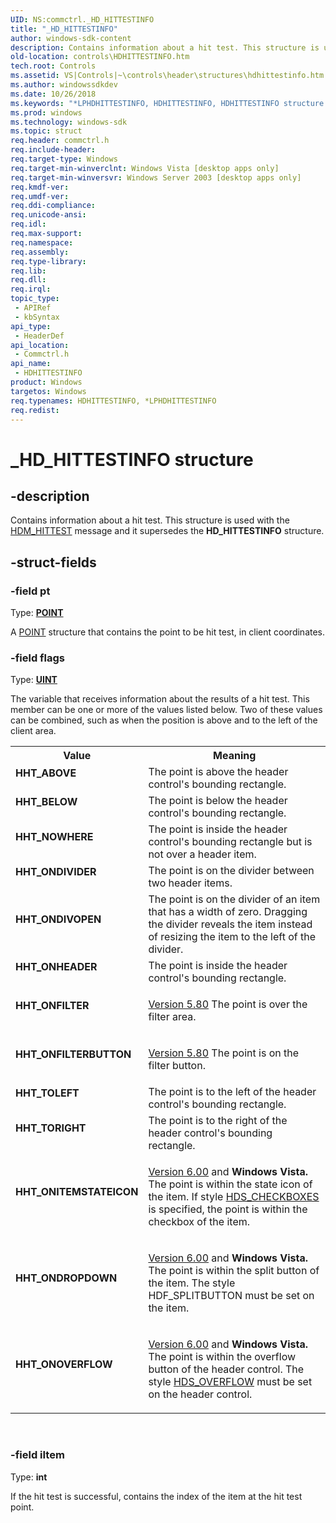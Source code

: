 ```yaml
---
UID: NS:commctrl._HD_HITTESTINFO
title: "_HD_HITTESTINFO"
author: windows-sdk-content
description: Contains information about a hit test. This structure is used with the HDM_HITTEST message and it supersedes the HD_HITTESTINFO structure.
old-location: controls\HDHITTESTINFO.htm
tech.root: Controls
ms.assetid: VS|Controls|~\controls\header\structures\hdhittestinfo.htm
ms.author: windowssdkdev
ms.date: 10/26/2018
ms.keywords: "*LPHDHITTESTINFO, HDHITTESTINFO, HDHITTESTINFO structure [Windows Controls], HHT_ABOVE, HHT_BELOW, HHT_NOWHERE, HHT_ONDIVIDER, HHT_ONDIVOPEN, HHT_ONDROPDOWN, HHT_ONFILTER, HHT_ONFILTERBUTTON, HHT_ONHEADER, HHT_ONITEMSTATEICON, HHT_ONOVERFLOW, HHT_TOLEFT, HHT_TORIGHT, LPHDHITTESTINFO, LPHDHITTESTINFO structure pointer [Windows Controls], _HD_HITTESTINFO, _win32_HDHITTESTINFO, _win32_HDHITTESTINFO_cpp, commctrl/HDHITTESTINFO, commctrl/LPHDHITTESTINFO, controls.HDHITTESTINFO, controls._win32_HDHITTESTINFO"
ms.prod: windows
ms.technology: windows-sdk
ms.topic: struct
req.header: commctrl.h
req.include-header: 
req.target-type: Windows
req.target-min-winverclnt: Windows Vista [desktop apps only]
req.target-min-winversvr: Windows Server 2003 [desktop apps only]
req.kmdf-ver: 
req.umdf-ver: 
req.ddi-compliance: 
req.unicode-ansi: 
req.idl: 
req.max-support: 
req.namespace: 
req.assembly: 
req.type-library: 
req.lib: 
req.dll: 
req.irql: 
topic_type:
 - APIRef
 - kbSyntax
api_type:
 - HeaderDef
api_location:
 - Commctrl.h
api_name:
 - HDHITTESTINFO
product: Windows
targetos: Windows
req.typenames: HDHITTESTINFO, *LPHDHITTESTINFO
req.redist: 
---
```


# _HD_HITTESTINFO structure


## -description


Contains information about a hit test. This structure is used with the <a href="https://msdn.microsoft.com/en-us/library/Bb775349(v=VS.85).aspx">HDM_HITTEST</a> message and it supersedes the <b>HD_HITTESTINFO</b> structure. 


## -struct-fields




### -field pt

Type: <b><a href="https://msdn.microsoft.com/ecb0f0e1-90c2-48ab-a069-552262b49c7c">POINT</a></b>

A <a href="https://msdn.microsoft.com/ecb0f0e1-90c2-48ab-a069-552262b49c7c">POINT</a> structure that contains the point to be hit test, in client coordinates. 


### -field flags

Type: <b><a href="https://msdn.microsoft.com/en-us/library/Aa383751(v=VS.85).aspx">UINT</a></b>

The variable that receives information about the results of a hit test. This member can be one or more of the values listed below. Two of these values can be combined, such as when the position is above and to the left of the client area.

<table>
<tr>
<th>Value</th>
<th>Meaning</th>
</tr>
<tr>
<td width="40%"><a id="HHT_ABOVE"></a><a id="hht_above"></a><dl>
<dt><b>HHT_ABOVE</b></dt>
</dl>
</td>
<td width="60%">
The point is above the header control's bounding rectangle.

</td>
</tr>
<tr>
<td width="40%"><a id="HHT_BELOW"></a><a id="hht_below"></a><dl>
<dt><b>HHT_BELOW</b></dt>
</dl>
</td>
<td width="60%">
The point is below the header control's bounding rectangle.

</td>
</tr>
<tr>
<td width="40%"><a id="HHT_NOWHERE"></a><a id="hht_nowhere"></a><dl>
<dt><b>HHT_NOWHERE</b></dt>
</dl>
</td>
<td width="60%">
The point is inside the header control's bounding rectangle but is not over a header item.

</td>
</tr>
<tr>
<td width="40%"><a id="HHT_ONDIVIDER"></a><a id="hht_ondivider"></a><dl>
<dt><b>HHT_ONDIVIDER</b></dt>
</dl>
</td>
<td width="60%">
The point is on the divider between two header items.

</td>
</tr>
<tr>
<td width="40%"><a id="HHT_ONDIVOPEN"></a><a id="hht_ondivopen"></a><dl>
<dt><b>HHT_ONDIVOPEN</b></dt>
</dl>
</td>
<td width="60%">
The point is on the divider of an item that has a width of zero. Dragging the divider reveals the item instead of resizing the item to the left of the divider.

</td>
</tr>
<tr>
<td width="40%"><a id="HHT_ONHEADER"></a><a id="hht_onheader"></a><dl>
<dt><b>HHT_ONHEADER</b></dt>
</dl>
</td>
<td width="60%">
The point is inside the header control's bounding rectangle.

</td>
</tr>
<tr>
<td width="40%"><a id="HHT_ONFILTER"></a><a id="hht_onfilter"></a><dl>
<dt><b>HHT_ONFILTER</b></dt>
</dl>
</td>
<td width="60%">

<a href="https://msdn.microsoft.com/en-us/library/Hh298349(v=VS.85).aspx">Version 5.80</a> The point is over the filter area.

</td>
</tr>
<tr>
<td width="40%"><a id="HHT_ONFILTERBUTTON"></a><a id="hht_onfilterbutton"></a><dl>
<dt><b>HHT_ONFILTERBUTTON</b></dt>
</dl>
</td>
<td width="60%">

<a href="https://msdn.microsoft.com/en-us/library/Hh298349(v=VS.85).aspx">Version 5.80</a> The point is on the filter button.

</td>
</tr>
<tr>
<td width="40%"><a id="HHT_TOLEFT"></a><a id="hht_toleft"></a><dl>
<dt><b>HHT_TOLEFT</b></dt>
</dl>
</td>
<td width="60%">
The point is to the left of the header control's bounding rectangle.

</td>
</tr>
<tr>
<td width="40%"><a id="HHT_TORIGHT"></a><a id="hht_toright"></a><dl>
<dt><b>HHT_TORIGHT</b></dt>
</dl>
</td>
<td width="60%">
The point is to the right of the header control's bounding rectangle.

</td>
</tr>
<tr>
<td width="40%"><a id="HHT_ONITEMSTATEICON"></a><a id="hht_onitemstateicon"></a><dl>
<dt><b>HHT_ONITEMSTATEICON</b></dt>
</dl>
</td>
<td width="60%">

<a href="https://msdn.microsoft.com/en-us/library/Hh298349(v=VS.85).aspx">Version 6.00</a> and <b>Windows Vista. </b> The point is within the state icon of the item.  If style <a href="https://msdn.microsoft.com/en-us/library/Bb775241(v=VS.85).aspx">HDS_CHECKBOXES</a> is specified, the point is within the checkbox of the item.

</td>
</tr>
<tr>
<td width="40%"><a id="HHT_ONDROPDOWN"></a><a id="hht_ondropdown"></a><dl>
<dt><b>HHT_ONDROPDOWN</b></dt>
</dl>
</td>
<td width="60%">

<a href="https://msdn.microsoft.com/en-us/library/Hh298349(v=VS.85).aspx">Version 6.00</a> and <b>Windows Vista.</b> The point is within the split button of the item.  The style HDF_SPLITBUTTON must be set on the item.

</td>
</tr>
<tr>
<td width="40%"><a id="HHT_ONOVERFLOW"></a><a id="hht_onoverflow"></a><dl>
<dt><b>HHT_ONOVERFLOW</b></dt>
</dl>
</td>
<td width="60%">

<a href="https://msdn.microsoft.com/en-us/library/Hh298349(v=VS.85).aspx">Version 6.00</a> and <b>Windows Vista.</b> The point is within the overflow button of the header control.  The style <a href="https://msdn.microsoft.com/en-us/library/Bb775241(v=VS.85).aspx">HDS_OVERFLOW</a> must be set on the header control.

</td>
</tr>
</table>
 


### -field iItem

Type: <b>int</b>

If the hit test is successful, contains the index of the item at the hit test point.

